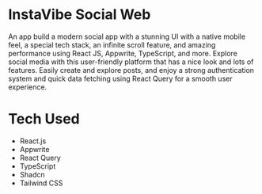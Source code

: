 # InstaVibe Social Web
An app build a modern social app with a stunning UI with a native mobile feel, a special tech stack, an infinite scroll feature, and amazing performance using React JS, Appwrite, TypeScript, and more.
Explore social media with this user-friendly platform that has a nice look and lots of features. Easily create and explore posts, and enjoy a strong authentication system and quick data fetching using React Query for a smooth user experience.
# Tech Used
  - React.js
  - Appwrite
  - React Query
  - TypeScript
  - Shadcn
  - Tailwind CSS
